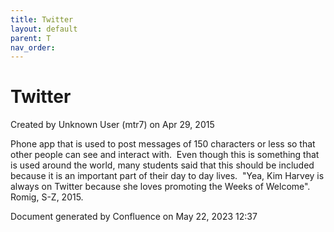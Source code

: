 ```yaml
---
title: Twitter
layout: default
parent: T
nav_order:
---
```


# Twitter

Created by  Unknown User (mtr7) on Apr 29, 2015

Phone app that is used to post messages of 150 characters or less so that other people can see and interact with.  Even though this is something that is used around the world, many students said that this should be included because it is an important part of their day to day lives.  &quot;Yea, Kim Harvey is always on Twitter because she loves promoting the Weeks of Welcome&quot;. Romig, S-Z, 2015. 

Document generated by Confluence on May 22, 2023 12:37


